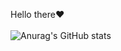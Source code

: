 Hello there❤
<br>
<br>
![Anurag's GitHub stats](https://github-readme-stats.vercel.app/api?username=saiyidatul123&theme=radical&show_icons=true)
